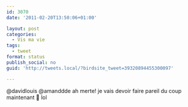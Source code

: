 ```yaml
---
id: 3070
date: '2011-02-20T13:50:06+01:00'

layout: post
categories:
  - Vis ma vie
tags:
  - tweet
format: status
publish_social: no
guid: 'http://tweets.local/?birdsite_tweet=39320894455300097'

---
```


@davidlouis @amanddde ah merte! je vais devoir faire pareil du coup maintenant 🙁 lol